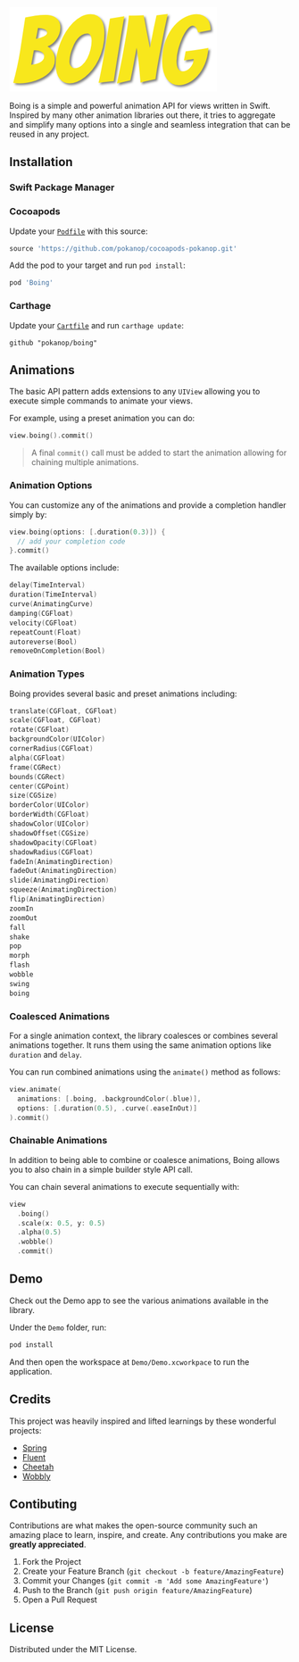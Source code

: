 ![Boing](Images/boing.png)

Boing is a simple and powerful animation API for views written in Swift. Inspired by many other animation libraries out there, it tries to aggregate and simplify many options into a single and seamless integration that can be reused in any project.

## Installation

### Swift Package Manager

### Cocoapods

Update your [`Podfile`](https://cocoapods.org/) with this source:
```ruby
source 'https://github.com/pokanop/cocoapods-pokanop.git'
```

Add the pod to your target and run `pod install`:
```ruby
pod 'Boing'
```

### Carthage

Update your [`Cartfile`](https://github.com/Carthage/Carthage) and run `carthage update`:
```
github "pokanop/boing"
```

## Animations

The basic API pattern adds extensions to any `UIView` allowing you to execute simple commands to animate your views.

For example, using a preset animation you can do:

```swift
view.boing().commit()
```

> A final `commit()` call must be added to start the animation allowing for chaining multiple animations.

### Animation Options

You can customize any of the animations and provide a completion handler simply by:

```swift
view.boing(options: [.duration(0.3)]) {
  // add your completion code
}.commit()
```

The available options include:
```swift
delay(TimeInterval)
duration(TimeInterval)
curve(AnimatingCurve)
damping(CGFloat)
velocity(CGFloat)
repeatCount(Float)
autoreverse(Bool)
removeOnCompletion(Bool)
```

### Animation Types

Boing provides several basic and preset animations including:
```swift
translate(CGFloat, CGFloat)
scale(CGFloat, CGFloat)
rotate(CGFloat)
backgroundColor(UIColor)
cornerRadius(CGFloat)
alpha(CGFloat)
frame(CGRect)
bounds(CGRect)
center(CGPoint)
size(CGSize)
borderColor(UIColor)
borderWidth(CGFloat)
shadowColor(UIColor)
shadowOffset(CGSize)
shadowOpacity(CGFloat)
shadowRadius(CGFloat)
fadeIn(AnimatingDirection)
fadeOut(AnimatingDirection)
slide(AnimatingDirection)
squeeze(AnimatingDirection)
flip(AnimatingDirection)
zoomIn
zoomOut
fall
shake
pop
morph
flash
wobble
swing
boing
```

### Coalesced Animations

For a single animation context, the library coalesces or combines several animations together. It runs them using the same animation options like `duration` and `delay`.

You can run combined animations using the `animate()` method as follows:
```swift
view.animate(
  animations: [.boing, .backgroundColor(.blue)],
  options: [.duration(0.5), .curve(.easeInOut)]
).commit()
```

### Chainable Animations

In addition to being able to combine or coalesce animations, Boing allows you to also chain in a simple builder style API call.

You can chain several animations to execute sequentially with:
```swift
view
  .boing()
  .scale(x: 0.5, y: 0.5)
  .alpha(0.5)
  .wobble()
  .commit()
```

## Demo

Check out the Demo app to see the various animations available in the library.

Under the `Demo` folder, run:

```sh
pod install
```

And then open the workspace at `Demo/Demo.xcworkpace` to run the application.

## Credits

This project was heavily inspired and lifted learnings by these wonderful projects:
- [Spring](https://github.com/MengTo/Spring)
- [Fluent](https://github.com/matthewcheok/Fluent)
- [Cheetah](https://github.com/suguru/Cheetah)
- [Wobbly](https://github.com/sagaya/wobbly)

## Contibuting
Contributions are what makes the open-source community such an amazing place to learn, inspire, and create. Any contributions you make are **greatly appreciated**.

1. Fork the Project
2. Create your Feature Branch (`git checkout -b feature/AmazingFeature`)
3. Commit your Changes (`git commit -m 'Add some AmazingFeature'`)
4. Push to the Branch (`git push origin feature/AmazingFeature`)
5. Open a Pull Request

## License
Distributed under the MIT License.
